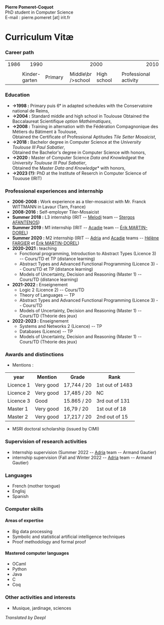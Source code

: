 **Pierre Pomeret-Coquot** <br />
PhD student in Computer Science <br />
E-mail : pierre.pomeret [at] irit.fr

# Curriculum Vitæ

### Career path
<table>
<tr>
<td colspan="4">1986</td>
<td colspan="10">1990</td>
<td colspan="10">2000</td>
<td colspan="10">2010</td>
<td colspan="3">2020</td>
</tr>
<tr>
<td></td><td></td><td></td><td></td>
<td></td><td></td><td></td><td></td><td></td>
<td></td><td></td><td></td><td></td><td></td>
<td></td><td></td><td></td><td></td><td></td>
<td></td><td></td><td></td><td></td><td></td>
<td></td><td></td><td></td><td></td><td></td>
<td></td><td></td><td></td><td></td><td></td>
<td></td><td></td><td></td>
</tr>
<tr>
<td colspan="3"></td>
<td colspan="3">Kinder-<br />garten</td>
<td colspan="5">Primary</td>
<td colspan="4">Middle\br />school</td>
<td colspan="3">High<br />school</td>
<td></td>
<td colspan="10">Professional activity</td>
<td colspan="3">Bachelor's<br />degree</td>
<td colspan="2">Master</td>
<td colspan="3">Doctorate</td>
</tr>
</table>

### Education

- **→1998 :** Primary puis 6ᵉ  in adapted schedules with the Conservatoire national de Reims,
- **→2004 :** Standard middle and high school in Toulouse
              Obtained the Baccalaureat Scientifique *option Mathématiques*,
- **→2008 :** Training in alternation with the Fédération Compagnonique des Métiers du Bâtiment à Toulouse, <br />
              Obtained the Certificate of Professional Aptitudes *Tile Setter Mosaicist*,
- **→2018 :** Bachelor degree in Computer Science at the *University Toulouse III Paul Sabatier*, <br />
              Obtained the Bachelor's degree in Computer Science with honors,
- **→2020 :** Master of Computer Science *Data and Knowledge*at the *University Toulouse III Paul Sabatier*, <br />
              Obtained the Master *Data and Knowledge** with honors,
- **→2023 (?):** PhD at the Institute of Reserch in Computer Science of Tououse (IRIT)

### Professional experiences and internship

- **2006-2008 :** Work experience as a tiler-mosaicist with Mr. Franck WITTMANN in Lavaur (Tarn, France)
- **2008-2016 :** Self-employer Tiler-Mosaicist
- **Summer 2018 :** L3 internship (IRIT -- [Melodi](https://www.irit.fr/departement/intelligence-artificielle/equipe-melodi/) team -- [Stergos AFANTENOS](https://www.irit.fr/~Stergos.Afantenos/))
- **Summer 2019 :** M1 internship (IRIT -- [Acadie](https://www.irit.fr/departement/fiabilite-des-systemes-et-des-logiciels/equipe-acadie/) team -- [Érik MARTIN-DOREL](https://www.irit.fr/~Erik.Martin-Dorel/))
- **Summer 2020 :** M2 internship (IRIT -- [Adria](https://www.irit.fr/departement/intelligence-artificielle/adria/) and [Acadie](https://www.irit.fr/departement/fiabilite-des-systemes-et-des-logiciels/equipe-acadie/) teams -- [Hélène FARGIER](https://www.irit.fr/~Helene.Fargier/) et [Érik MARTIN-DOREL](https://www.irit.fr/~Erik.Martin-Dorel/))
- **2020-2021 :** teaching
  - Fonctional programming, Introduction to Abstract Types (Licence 3) -- Cours/TD et TP (distance learning)
  - Abstract Types and Advanced Functional Programming (Licence 3) -- Cours/TD et TP (distance learning)
  - Models of Uncertainty, Decision and Reasoning (Master 1) -- Cours/TD (distance learning)
- **2021-2022 :** Enseignement
  - Logic 2 (Licence 2) -- Cours/TD
  - Theory of Languages -- TP
  - Abstract Types and Advanced Functional Programming (Licence 3) -- Cours/TD
  - Models of Uncertainty, Decision and Reasoning (Master 1) -- Cours/TD (Théorie des jeux)
- **2022-2023 :** Enseignement
  - Systems and Networks 2 (Licence) -- TP
  - Databases (Licence) -- TP
  - Models of Uncertainty, Decision and Reasoning (Master 1) -- Cours/TD (Théorie des jeux)
  
### Awards and distinctions

- Mentions :
<table>
	<tr>
		<th>year</th>
		<th>Mention</th>
		<th>Grade</th>
		<th>Rank</th>
	</tr>
	<tr>
		<td>Licence 1</td>
		<td>Very good</td>
		<td>17,744 / 20</td>
		<td>1st out of 1483</td>
	</tr>
	<tr>
		<td>Licence 2</td>
		<td>Very good</td>
		<td>17,485 / 20</td>
		<td>NC</td>
	</tr>
	<tr>
		<td>Licence 3</td>
		<td>Good</td>
		<td>15.865 / 20</td>
		<td>3rd out of 131</td>
	</tr>
	<tr>
		<td>Master 1</td>
		<td>Very good</td>
		<td>16,79 / 20</td>
		<td>1st out of 18</td>
	</tr>
	<tr>
		<td>Master 2</td>
		<td>Very good</td>
		<td>17,217 / 20</td>
		<td>2nd out of 15</td>
	</tr>
</table>

- MSRI doctoral scholarship (issued by CIMI)

### Supervision of research activities

- Internship supervision (Summer 2022 -- [Adria](https://www.irit.fr/departement/intelligence-artificielle/adria/) team -- Armand Gautier)
- internship supervision (Fall and Winter 2022 -- [Adria](https://www.irit.fr/departement/intelligence-artificielle/adria/) team -- Armand Gautier)

### Languages

- French (mother tongue)
- Englisj
- Spanish

### Computer skills

#### Areas of expertise

- Big data processing
- Symbolic and statistical artificial intelligence techniques
- Proof methodology and formal proof

#### Mastered computer languages

- OCaml
- Python
- Java
- C
- Coq

### Other activities and interests

- Musique, jardinage, sciences


*Translated by Deepl*
